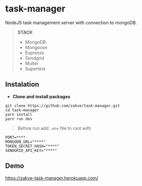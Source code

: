 # task-manager
NodeJS task management server with connection to mongoDB.

> **STACK**
> - MongoDB
> - Mongoose
> - Expresss
> - Sendgrid
> - Multer
> - Supertest

## Instalation
*	**Clone and install packages**
```
git clone https://github.com/zakve/task-manager.git
cd task-manager
yarn install
yarn run dev
```

> Before run add `.env` file to root with
  
```
PORT=****
MONGODB_URL="****"
TOKEN_SECRET_HASH="****"
SENDGRID_API_KEY="****"
```

## Demo

https://zakve-task-manager.herokuapp.com/
